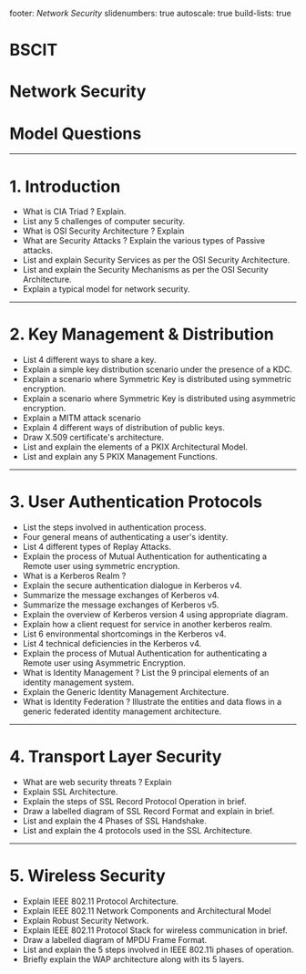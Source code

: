 footer: *Network Security*
slidenumbers: true
autoscale: true
build-lists: true

# BSCIT
# Network Security
# Model Questions

---
# 1. Introduction
- What is CIA Triad ? Explain.
- List any 5 challenges of computer security.
- What is OSI Security Architecture ? Explain
- What are Security Attacks ? Explain the various types of Passive attacks.
- List and explain Security Services as per the OSI Security Architecture.
- List and explain the Security Mechanisms as per the OSI Security Architecture.
- Explain a typical model for network security.

---
# 2. Key Management & Distribution
- List 4 different ways to share a key.
- Explain a simple key distribution scenario under the presence of a KDC.
- Explain a scenario where Symmetric Key is distributed using symmetric encryption.
- Explain a scenario where Symmetric Key is distributed using asymmetric encryption.
- Explain a MITM attack scenario
- Explain 4 different ways of distribution of public keys.
- Draw X.509 certificate's architecture.
- List and explain the elements of a PKIX Architectural Model.
- List and explain any 5 PKIX Management Functions.

---
# 3. User Authentication Protocols
- List the steps involved in authentication process.
- Four general means of authenticating a user's identity.
- List 4 different types of Replay Attacks.
- Explain the process of Mutual Authentication for authenticating a Remote user using symmetric encryption.
- What is a Kerberos Realm ?
- Explain the secure authentication dialogue in Kerberos v4.
- Summarize the message exchanges of Kerberos v4.
- Summarize the message exchanges of Kerberos v5.
- Explain the overview of Kerberos version 4 using appropriate diagram.
- Explain how a client request for service in another kerberos realm.
- List 6 environmental shortcomings in the Kerberos v4.
- List 4 technical deficiencies in the Kerberos v4.
- Explain the process of Mutual Authentication for authenticating a Remote user using Asymmetric Encryption.
- What is Identity Management ? List the 9 principal elements of an identity management system.
- Explain the Generic Identity Management Architecture.
- What is Identity Federation ? Illustrate the entities and data flows in a generic federated identity management architecture.

---
# 4. Transport Layer Security
- What are web security threats ? Explain
- Explain SSL Architecture.
- Explain the steps of SSL Record Protocol Operation in brief.
- Draw a labelled diagram of SSL Record Format and explain in brief.
- List and explain the 4 Phases of SSL Handshake.
- List and explain the 4 protocols used in the SSL Architecture.

---
# 5. Wireless Security
- Explain IEEE 802.11 Protocol Architecture.
- Explain IEEE 802.11 Network Components and Architectural Model
- Explain Robust Security Network.
- Explain IEEE 802.11 Protocol Stack for wireless communication in brief.
- Draw a labelled diagram of MPDU Frame Format.
- List and explain the 5 steps involved in IEEE 802.11i phases of operation.
- Briefly explain the WAP architecture along with its 5 layers.
















